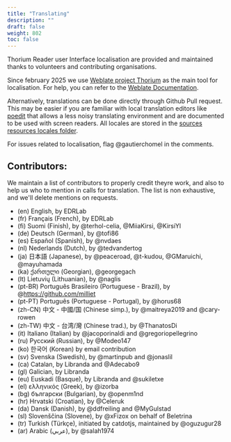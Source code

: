 ```yaml
---
title: "Translating"
description: ""
draft: false
weight: 802
toc: false
---
```

Thorium Reader user Interface localisation are provided and maintained thanks to volunteers and contributing organisations. 

Since february 2025 we use [Weblate project Thorium](https://hosted.weblate.org/projects/thorium-reader/) as the main tool for localisation. For help, you can refer to the [Weblate Documentation](https://docs.weblate.org/en/latest/index.html). 

Alternatively, translations can be done directly through Github Pull request. This may be easier if you are familiar with local translation editors like [poedit](https://poedit.net/) that allows a less noisy translating environment and are documented to be used with screen readers. 
All locales are stored in the [sources resources locales folder](https://github.com/edrlab/thorium-reader/tree/develop/src/resources/locales). 
    
For issues related to localisation, flag @gautierchomel in the comments.

## Contributors:
We maintain a list of contributors to properly credit theyre work, and also to help us who to mention in calls for translation. The list is non exhaustive, and we'll delete mentions on requests. 

* (en) English, by EDRLab
* (fr) Français (French), by EDRLab
* (fi) Suomi (Finish), by @terhol-celia, @MiiaKirsi, @KirsiYl
* (de) Deutsch (German), by @tofi86
* (es) Español (Spanish), by @nvdaes
* (nl) Nederlands (Dutch), by @tedvandertog
* (ja) 日本語 (Japanese), by @peaceroad, @t-kudou, @GMaruichi, @mayuhamada
* (ka) ქართული (Georgian), @georgegach
* (lt) Lietuvių (Lithuanian), by @naglis
* (pt-BR) Português Brasileiro (Portuguese - Brazil), by @https://github.com/milliet
* (pt-PT) Português (Portuguese - Portugal), by @horus68
* (zh-CN) 中文 - 中國/国 (Chinese simp.), by @maitreya2019 and @cary-rowen 
* (zh-TW) 中文 - 台湾/灣 (Chinese trad.), by @ThanatosDi
* (it) Italiano (Italian) by @jacoporinaldi and @gregoriopellegrino
* (ru) Русский (Russian), by @Modeo147
* (ko) 한국어 (Korean) by email contribution
* (sv) Svenska (Swedish), by @martinpub and @jonaslil
* (ca) Catalan, by Libranda and @Adecabo9
* (gl) Galician, by Libranda
* (eu) Euskadi (Basque), by Libranda and @sukiletxe
* (el) ελληνικός (Greek), by @izorba
* (bg) български (Bulgarian), by @openm1nd
* (hr) Hrvatski (Croatian), by @Celeruk
* (da) Dansk (Danish), by @ddfreiling and @MyGulstad
* (sl) Slovenščina (Slovene), by @xFizox on behalf of Beletrina
* (tr) Turkish (Türkçe), initiated by catdotjs, maintained by @oguzugur28
* (ar) Arabic (عربي), by @salah1974
